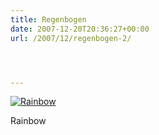 ```yaml
---
title: Regenbogen
date: 2007-12-20T20:36:27+00:00
url: /2007/12/regenbogen-2/




---
```

<div class="flickr">
  <a href="http://www.flickr.com/photos/schreibblogade/2126075055/" title="Rainbow"><img src="//farm3.static.flickr.com/2278/2126075055_14523de5ac.jpg" alt="Rainbow" /></a></p>

  <p>
    Rainbow
  </p>
</div>

